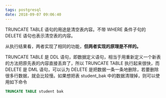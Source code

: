 ```yaml
---
tags: postgresql
date: 2018-09-07 09:06:40
---
```


TRUNCATE TABLE 语句的用途是清空表内容。不带 WHERE 条件子句的 DELETE 语句也表示清空表的内容。

从执行结果看，两者实现了相同的功能，**但两者实现的原理是不样的。**

TRUNCATE TABLE 是 DDL 语句，即数据定义语句，相当于用重新定义一个新表的方法把原先表的内容直接丢弃了，所以 TRUNCATE TABLE 执行起来很快，而 DELETE 是 DML 语句，可以认为 DELETE 是把数据一条一条地删除，若要删除很多行数据，就会比较慢。如果想把表 student_bak 中的数据清理掉，则可以使用如下命令

```sql
TRUNCATE TABLE student bak
```
